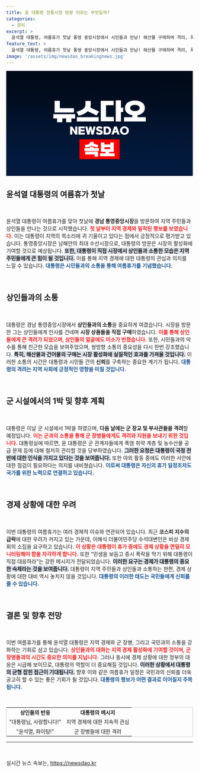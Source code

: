 ```yaml
---
title: 윤 대통령 전통시장 방문 이유는 무엇일까?
categories:
  - 정치
excerpt: >
  윤석열 대통령, 여름휴가 첫날 통영 중앙시장에서 시민들과 만남! 해산물 구매하며 격려, 폭염 취약계층에 대한 대책도 잊지 않았다. 내일은 군 장교·부사관 격려 일정 기대!
feature_text: >
  윤석열 대통령, 여름휴가 첫날 통영 중앙시장에서 시민들과 만남! 해산물 구매하며 격려, 폭염 취약계층에 대한 대책도 잊지 않았다. 내일은 군 장교·부사관 격려 일정 기대!
image: '/assets/img/newsdao_breakingnews.jpg'
---
```


<p><img src="/assets/img/newsdao_breakingnews.jpg" alt="firstkoreanews 속보" /></p>

<h2 data-ke-size="size26">윤석열 대통령의 여름휴가 첫날</h2>

<p data-ke-size="size16">&nbsp;</p>

<p>윤석열 대통령이 여름휴가를 맞아 첫날에 <strong>경남 통영중앙시장</strong>을 방문하여 지역 주민들과 상인들을 만나는 것으로 시작했습니다. <b><span style="color: #ee2323;">첫 날부터 지역 경제와 밀착된 행보를 보였습니다.</span></b> 이는 대통령이 지역의 목소리에 귀 기울이고 있다는 점에서 긍정적으로 평가받고 있습니다. 통영중앙시장은 남해안의 최대 수산시장으로, 대통령의 방문은 시장의 활성화에 기여할 것으로 예상됩니다. <b><span style="background-color: #21538527;">또한, 대통령이 직접 시장에서 상인들과 소통한 모습은 지역 주민들에게 큰 힘이 될 것입니다.</span></b> 이를 통해 지역 경제에 대한 대통령의 관심과 의지를 느낄 수 있습니다. <b><span style="color: #1a5490;">대통령은 시민들과의 소통을 통해 여름휴가를 기념했습니다.</span></b></p>

<p data-ke-size="size16">&nbsp;</p>

<h2 data-ke-size="size26">상인들과의 소통</h2>

<p data-ke-size="size16">&nbsp;</p>

<p>대통령은 경남 통영중앙시장에서 <strong>상인들과의 소통</strong>을 중요하게 여겼습니다. 시장을 방문한 그는 상인들에게 인사를 건네며 <strong>시장 상품들을 직접 구매</strong>하였습니다. <b><span style="color: #ee2323;">이를 통해 상인들에게 큰 격려가 되었으며, 상인들의 얼굴에도 미소가 번졌습니다.</span></b> 또한, 시민들과의 악수를 통해 친근한 모습을 보여주었으며, 쌍방향 소통의 중요성을 다시 한번 강조했습니다. <b><span style="background-color: #21538527;">특히, 해산물과 건어물의 구매는 시장 활성화에 실질적인 효과를 가져올 것입니다.</span></b> 이러한 소통의 시간은 대통령과 시민들 간의 <strong>신뢰</strong>를 구축하는 중요한 계기가 됩니다. <b><span style="color: #1a5490;">대통령의 격려는 지역 사회에 긍정적인 영향을 미칠 것입니다.</span></b></p>

<p data-ke-size="size16">&nbsp;</p>

<h2 data-ke-size="size26">군 시설에서의 1박 및 향후 계획</h2>

<p data-ke-size="size16">&nbsp;</p>

<p>대통령은 이날 군 시설에서 1박을 하였으며, <strong>다음 날에는 군 장교 및 부사관들을 격려</strong>할 예정입니다. <b><span style="color: #ee2323;">이는 군과의 소통을 통해 군 장병들에게도 격려와 지원을 보내기 위한 것입니다.</span></b> 대통령실에 따르면, 윤 대통령은 군 관계자들에게 폭염 취약 계층 및 농수산물 공급 문제 등에 대해 철저히 관리할 것을 당부하였습니다. <b><span style="background-color: #21538527;">그러한 요청은 대통령이 국정 전반에 대한 인식을 가지고 있다는 것을 보여줍니다.</span></b> 또한 야외 활동 중에도 이러한 사안에 대한 점검이 필요하다는 의지를 내비쳤습니다. <b><span style="color: #1a5490;">이로써 대통령은 자신의 휴가 일정조차도 국가를 위한 노력으로 연결하고 있습니다.</span></b></p>

<p data-ke-size="size16">&nbsp;</p>

<h2 data-ke-size="size26">경제 상황에 대한 우려</h2>

<p data-ke-size="size16">&nbsp;</p>

<p>이번 대통령의 여름휴가는 여러 경제적 이슈와 연관되어 있습니다. 최근 <strong>코스피 지수의 급락</strong>에 대한 우려가 커지고 있는 가운데, 이해식 더불어민주당 수석대변인은 비상 경제 회의 소집을 요구하고 있습니다. <b><span style="color: #ee2323;">이 상황은 대통령이 휴가 중에도 경제 상황을 면밀히 모니터링해야 함을 자각하게 합니다.</span></b> 또한 "민생을 보듬고 증시 폭락을 막기 위해 대통령이 직접 대응하라"는 강한 메시지가 전달되었습니다. <b><span style="background-color: #21538527;">이러한 요구는 경제가 대통령의 중요한 숙제라는 것을 보여줍니다.</span></b> 대통령이 지역 주민들과 상인들과 소통하는 한편, 경제 상황에 대한 대비 역시 놓치지 않을 것입니다. <b><span style="color: #1a5490;">대통령의 이러한 태도는 국민들에게 신뢰를 줄 수 있습니다.</span></b></p>

<p data-ke-size="size16">&nbsp;</p>

<h2 data-ke-size="size26">결론 및 향후 전망</h2>

<p data-ke-size="size16">&nbsp;</p>

<p>이번 여름휴가를 통해 윤석열 대통령은 지역 경제와 군 장병, 그리고 국민과의 소통을 강화하는 기회로 삼고 있습니다. <b><span style="color: #ee2323;">상인들과의 대화는 지역 경제 활성화에 기여할 것이며, 군 장병들과의 시간도 중요한 의미를 지닙니다.</span></b> 그러나 동시에 경제 상황에 대한 정부의 대응은 시급해 보이므로, 대통령의 역할이 더 중요해질 것입니다. <b><span style="background-color: #21538527;">이러한 상황에서 대통령의 균형 잡힌 접근이 기대됩니다.</span></b> 향후 이와 같은 여름휴가 일정은 국민과의 신뢰를 더욱 공고히 할 수 있는 좋은 기회가 될 것입니다. <b><span style="color: #1a5490;">대통령의 행보가 어떤 결과로 이어질지 주목됩니다.</span></b></p>

<p data-ke-size="size16">&nbsp;</p>

<table style="border-collapse: collapse; border: 1px solid #ccc; width: 100%;">
<tr>
<td style="text-align: center; height: 17px;"><b>상인들의 반응</b></td>
<td style="text-align: center; height: 17px;"><b>대통령의 메시지</b></td>
</tr>
<tr>
<td style="text-align: center; height: 17px;">"대통령님, 사랑합니다!"</td>
<td style="text-align: center; height: 17px;">지역 경제에 대한 지속적 관심</td>
</tr>
<tr>
<td style="text-align: center; height: 17px;">"윤석열, 화이팅!"</td>
<td style="text-align: center; height: 17px;">군 장병들에 대한 격려</td>
</tr>
</table>

<hr>

<p data-ke-size="size16">&nbsp;</p>
실시간 뉴스 속보는, <a href="https://newsdao.kr" rel="dofollow">https://newsdao.kr</a>


